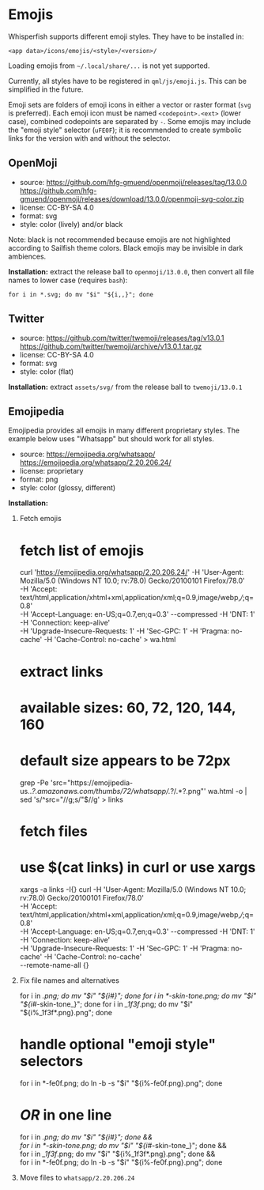 # Emojis

Whisperfish supports different emoji styles. They have to be installed in:

    <app data>/icons/emojis/<style>/<version>/

Loading emojis from `~/.local/share/...` is not yet supported.

Currently, all styles have to be registered in `qml/js/emoji.js`. This can be
simplified in the future.

Emoji sets are folders of emoji icons in either a vector or raster format (`svg`
is preferred). Each emoji icon must be named `<codepoint>.<ext>` (lower case),
combined codepoints are separated by `-`. Some emojis may include the "emoji
style" selector (`uFE0F`); it is recommended to create symbolic links for the
version with and without the selector.


## OpenMoji

- source: https://github.com/hfg-gmuend/openmoji/releases/tag/13.0.0
          https://github.com/hfg-gmuend/openmoji/releases/download/13.0.0/openmoji-svg-color.zip
- license: CC-BY-SA 4.0
- format: svg
- style: color (lively) and/or black

Note: black is not recommended because emojis are not highlighted according to
Sailfish theme colors. Black emojis may be invisible in dark ambiences.

**Installation:** extract the release ball to `openmoji/13.0.0`, then convert
all file names to lower case (requires `bash`):

    for i in *.svg; do mv "$i" "${i,,}"; done


## Twitter

- source: https://github.com/twitter/twemoji/releases/tag/v13.0.1
          https://github.com/twitter/twemoji/archive/v13.0.1.tar.gz
- license: CC-BY-SA 4.0
- format: svg
- style: color (flat)

**Installation:** extract `assets/svg/` from the release ball to `twemoji/13.0.1`


## Emojipedia

Emojipedia provides all emojis in many different proprietary styles. The
example below uses "Whatsapp" but should work for all styles.

- source: https://emojipedia.org/whatsapp/
          https://emojipedia.org/whatsapp/2.20.206.24/
- license: proprietary
- format: png
- style: color (glossy, different)

**Installation:**

1. Fetch emojis

    # fetch list of emojis
    curl 'https://emojipedia.org/whatsapp/2.20.206.24/' -H 'User-Agent: Mozilla/5.0 (Windows NT 10.0; rv:78.0) Gecko/20100101 Firefox/78.0' \
        -H 'Accept: text/html,application/xhtml+xml,application/xml;q=0.9,image/webp,*/*;q=0.8' \
        -H 'Accept-Language: en-US;q=0.7,en;q=0.3' --compressed -H 'DNT: 1' -H 'Connection: keep-alive' \
        -H 'Upgrade-Insecure-Requests: 1' -H 'Sec-GPC: 1' -H 'Pragma: no-cache' -H 'Cache-Control: no-cache' > wa.html

    # extract links
    # available sizes: 60, 72, 120, 144, 160
    # default size appears to be 72px
    grep -Pe 'src="https://emojipedia-us\..*?\.amazonaws\.com/thumbs/72/whatsapp/.*?/.*?.png"' wa.html -o | sed 's/^src="//g;s/"$//g' > links

    # fetch files
    # use $(cat links) in curl or use xargs
    xargs -a links -I{} curl -H 'User-Agent: Mozilla/5.0 (Windows NT 10.0; rv:78.0) Gecko/20100101 Firefox/78.0' \
        -H 'Accept: text/html,application/xhtml+xml,application/xml;q=0.9,image/webp,*/*;q=0.8' \
        -H 'Accept-Language: en-US;q=0.7,en;q=0.3' --compressed -H 'DNT: 1' -H 'Connection: keep-alive' \
        -H 'Upgrade-Insecure-Requests: 1' -H 'Sec-GPC: 1' -H 'Pragma: no-cache' -H 'Cache-Control: no-cache' \
        --remote-name-all {}

2. Fix file names and alternatives

    for i in *.png; do mv "$i" "${i#*_}"; done
    for i in *-skin-tone_*.png; do mv "$i" "${i#*-skin-tone_}"; done
    for i in *_1f3f*.png; do mv "$i" "${i%_1f3f*.png}.png"; done

    # handle optional "emoji style" selectors
    for i in *-fe0f.png; do ln -b -s "$i" "${i%-fe0f.png}.png"; done

    # *OR* in one line
    for i in *.png; do mv "$i" "${i#*_}"; done && \
        for i in *-skin-tone_*.png; do mv "$i" "${i#*-skin-tone_}"; done && \
        for i in *_1f3f*.png; do mv "$i" "${i%_1f3f*.png}.png"; done && \
        for i in *-fe0f.png; do ln -b -s "$i" "${i%-fe0f.png}.png"; done

3. Move files to `whatsapp/2.20.206.24`
